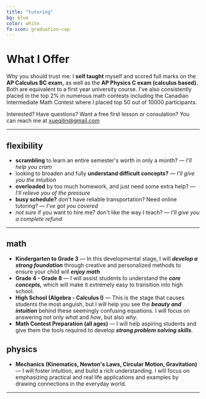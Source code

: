 ```yaml
---
title: "tutoring"
bg: blue
color: white
fa-icon: graduation-cap
---
```


# What I Offer
Why you should trust me: I **self taught** myself and scored full marks on the **AP Calculus BC exam,** as well as the **AP Physics C exam (calculus based).** Both are equivalent to a first year university course. I've also consistently placed in the top 2% in numerous math contests including the Canadian Intermediate Math Contest where I placed top 50 out of 10000 participants.

Interested? Have questions? Want a free first lesson or consulation? You can reach me at [xueqilin@gmail.com](mailto:xueqilin@gmail.com)

-------------------------

## flexibility

- **scrambling** to learn an entire semester's worth in only a month? &mdash; *I'll help you cram*
- looking to broaden and fully **understand difficult concepts?** &mdash; *I'll give you the intuition*
- **overloaded** by too much homework, and just need some extra help? &mdash; *I'll relieve you of the pressure*
- **busy schedule?** don't have reliable transportation? Need online tutoring? &mdash; *I've got you covered*
- *not sure* if you want to hire me? don't like the way I teach?  &mdash; *I'll give you a complete refund*

-------------------------

## math

- **Kindergarten to Grade 3**  &mdash; In this developmental stage, I will ***develop a strong foundation*** through creative and personalized methods to ensure your child will ***enjoy math***
- **Grade 4 - Grade 8** &mdash; I will assist students to understand the ***core concepts,*** which will make it extremely easy to transition into high school.
- **High School (Algebra - Calculus I)** &mdash; This is the stage that causes students the most anguish, but I will help you see the ***beauty and intuition*** behind these seemingly confusing equations. I will focus on answering not only *what* and *how*, but also *why*.
- **Math Contest Preparation (all ages)** &mdash; I will help aspiring students and give them the tools required to develop ***strong problem solving skills***.

## physics

- **Mechanics (Kinematics, Newton's Laws, Circular Motion, Gravitation)** &mdash; I will foster intuition, and build a rich understanding. I will focus on emphasizing practical and real life applications and examples by drawing connections in the everyday world.

-------------------------
<!--
## other

- I am unable to teach other subjects to older students, but if required I am also available to teach **English, General Science, Chess, and Computer Programming** to younger audiences. -->
